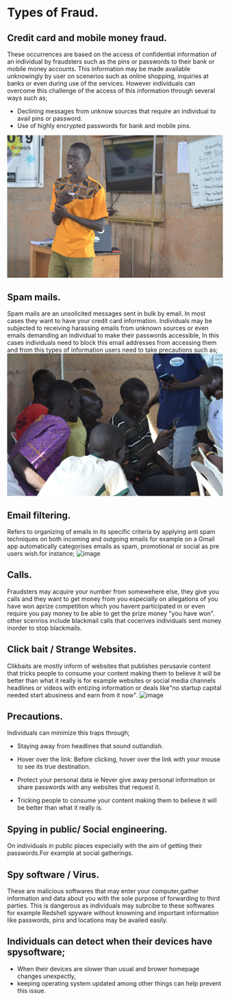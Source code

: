 # Types of Fraud.
## Credit card and mobile money fraud.
These occurrences are based on the access of confidential information of an individual by fraudsters such as the pins or passwords to their bank or mobile money accounts. This information may be made available unknowingly by user on scenerios such as online shopping, inquiries at banks or even during use of the services. However individuals can overcome this challenge of the access of this information through several ways such as;
- Declining messages from unknow sources that require an individual to avail pins or password.
- Use of highly encrypted passwords for bank and mobile pins.
  
![Categorizing_types_of_fraud](Images/Types_of_fraud.jpg)

## Spam mails.
Spam mails are an unsolicited messages sent in bulk by email. In most cases they want to have your credit card information.
Individuals may be subjected to receiving harassing emails from unknown sources or even emails demanding an individual to make their passwords accessible, In this cases individuals need to block this email addresses from accessing them and from this types of information users need to take precautions such as;
![Demonstrating_email_filter](Images/Email_filter.jpg)

## Email filtering. 
Refers to organizing of emails in its specific criteria by applying anti spam techniques on both incoming and outgoing emails for example on a Gmail app automatically categorises emails as spam, promotional or social as pre users wish.for instance;
![image](https://github.com/ijokua/Antifraud-Bootcamp/assets/99041009/07dd2307-9e57-4531-ac78-7a3d6675471c)

## Calls.
Fraudsters may acquire your number from somewehere else, they give you calls and they want to get money from you especially on allegations of you have won aprize competition which you havent participated in or even require you pay money to be able to get the prize money "you have won".
other scenrios include blackmail calls that cocerives individuals sent money inorder to stop blackmails. 

## Click bait / Strange Websites.
Clikbaits are mostly inform of websites that publishes perusavie content that tricks people to consume your content making them to believe it will be better than what it really is for example websites or social media channels headlines or videos with entizing information or deals like"no startup capital needed start abusiness and earn from it now".
![image](https://github.com/ijokua/Antifraud-Bootcamp/assets/99041009/423b6f2c-0edb-4ca1-a95c-16ffa37dcd05)

## Precautions.
Individuals can minimize this traps through;
- Staying away from headlines that sound outlandish.
  
- Hover over the link: Before clicking, hover over the link with your mouse to see its true destination.
  
- Protect your personal data ie Never give away personal information or share passwords with any websites that request it.
  
- Tricking people to consume your content making them to believe it will be better than what it really is.
  
## Spying in public/ Social engineering.
On individuals in public places especially with the aim of getting their passwords.For example at social gatherings. 

## Spy software / Virus.
These are malicious softwares that may enter your computer,gather information and data about you with the sole purpose of forwarding to third parties. This is dangerous as individuals may subrcibe to these softwares for example Redshell spyware without knowning and important information like passwords, pins and locations may be availed easily.


## Individuals can detect  when their devices have spysoftware;
- When their devices are slower than usual and brower homepage changes unexpectly,
- keeping operating system updated among other things can help prevent this issue.

